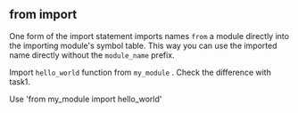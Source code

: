 <h2>from import</h2><p>One form of the import statement imports names <code>from</code> a module directly into the importing module's symbol table. This way you can use the imported name directly without the <code>module_name</code> prefix.</p><p>Import <code>hello_world</code> function from <code>my_module</code> . Check the difference with task1.</p><div class="hint">Use 'from my_module import hello_world'</div>

